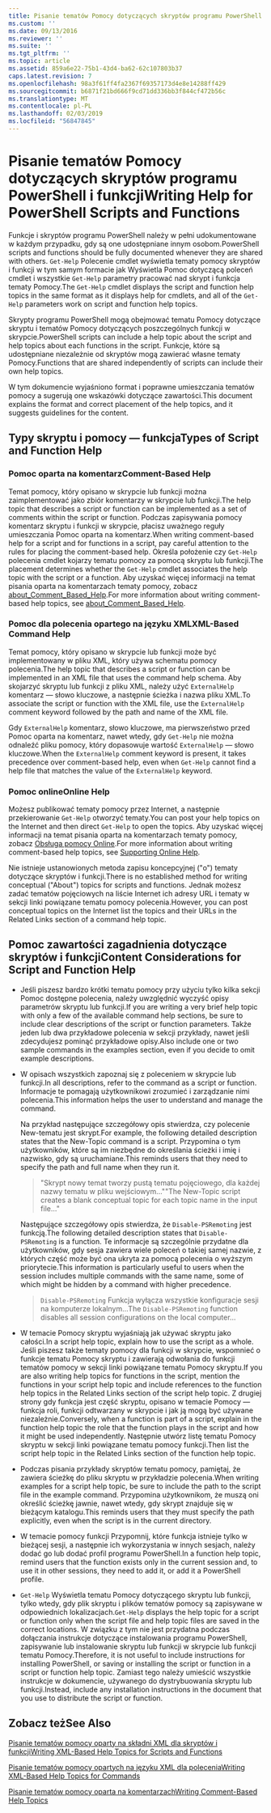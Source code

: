 ```yaml
---
title: Pisanie tematów Pomocy dotyczących skryptów programu PowerShell i funkcji | Dokumentacja firmy Microsoft
ms.custom: ''
ms.date: 09/13/2016
ms.reviewer: ''
ms.suite: ''
ms.tgt_pltfrm: ''
ms.topic: article
ms.assetid: 859a6e22-75b1-43d4-ba62-62c107803b37
caps.latest.revision: 7
ms.openlocfilehash: 98a3f61ff4fa2367f69357173d4e8e14288ff429
ms.sourcegitcommit: b6871f21bd666f9cd71dd336bb3f844cf472b56c
ms.translationtype: MT
ms.contentlocale: pl-PL
ms.lasthandoff: 02/03/2019
ms.locfileid: "56847845"
---
```

# <a name="writing-help-for-powershell-scripts-and-functions"></a><span data-ttu-id="f26e5-102">Pisanie tematów Pomocy dotyczących skryptów programu PowerShell i funkcji</span><span class="sxs-lookup"><span data-stu-id="f26e5-102">Writing Help for PowerShell Scripts and Functions</span></span>

<span data-ttu-id="f26e5-103">Funkcje i skryptów programu PowerShell należy w pełni udokumentowane w każdym przypadku, gdy są one udostępniane innym osobom.</span><span class="sxs-lookup"><span data-stu-id="f26e5-103">PowerShell scripts and functions should be fully documented whenever they are shared with others.</span></span>
<span data-ttu-id="f26e5-104">`Get-Help` Polecenie cmdlet wyświetla tematy pomocy skryptów i funkcji w tym samym formacie jak Wyświetla Pomoc dotyczącą poleceń cmdlet i wszystkie `Get-Help` parametry pracować nad skrypt i funkcja tematy Pomocy.</span><span class="sxs-lookup"><span data-stu-id="f26e5-104">The `Get-Help` cmdlet displays the script and function help topics in the same format as it displays help for cmdlets, and all of the `Get-Help` parameters work on script and function help topics.</span></span>

<span data-ttu-id="f26e5-105">Skrypty programu PowerShell mogą obejmować tematu Pomocy dotyczące skryptu i tematów Pomocy dotyczących poszczególnych funkcji w skrypcie.</span><span class="sxs-lookup"><span data-stu-id="f26e5-105">PowerShell scripts can include a help topic about the script and help topics about each functions in the script.</span></span>
<span data-ttu-id="f26e5-106">Funkcje, które są udostępniane niezależnie od skryptów mogą zawierać własne tematy Pomocy.</span><span class="sxs-lookup"><span data-stu-id="f26e5-106">Functions that are shared independently of scripts can include their own help topics.</span></span>

<span data-ttu-id="f26e5-107">W tym dokumencie wyjaśniono format i poprawne umieszczania tematów pomocy a sugerują one wskazówki dotyczące zawartości.</span><span class="sxs-lookup"><span data-stu-id="f26e5-107">This document explains the format and correct placement of the help topics, and it suggests guidelines for the content.</span></span>

## <a name="types-of-script-and-function-help"></a><span data-ttu-id="f26e5-108">Typy skryptu i pomocy — funkcja</span><span class="sxs-lookup"><span data-stu-id="f26e5-108">Types of Script and Function Help</span></span>

### <a name="comment-based-help"></a><span data-ttu-id="f26e5-109">Pomoc oparta na komentarz</span><span class="sxs-lookup"><span data-stu-id="f26e5-109">Comment-Based Help</span></span>
<span data-ttu-id="f26e5-110">Temat pomocy, który opisano w skrypcie lub funkcji można zaimplementować jako zbiór komentarzy w skrypcie lub funkcji.</span><span class="sxs-lookup"><span data-stu-id="f26e5-110">The help topic that describes a script or function can be implemented as a set of comments within the script or function.</span></span>
<span data-ttu-id="f26e5-111">Podczas zapisywania pomocy komentarz skryptu i funkcji w skrypcie, płacisz uważnego reguły umieszczania Pomoc oparta na komentarz.</span><span class="sxs-lookup"><span data-stu-id="f26e5-111">When writing comment-based help for a script and for functions in a script, pay careful attention to the rules for placing the comment-based help.</span></span>
<span data-ttu-id="f26e5-112">Określa położenie czy `Get-Help` polecenia cmdlet kojarzy tematu pomocy za pomocą skryptu lub funkcji.</span><span class="sxs-lookup"><span data-stu-id="f26e5-112">The placement determines whether the `Get-Help` cmdlet associates the help topic with the script or a function.</span></span>
<span data-ttu-id="f26e5-113">Aby uzyskać więcej informacji na temat pisania oparta na komentarzach tematy pomocy, zobacz [about_Comment_Based_Help](/powershell/module/microsoft.powershell.core/about/about_comment_based_help).</span><span class="sxs-lookup"><span data-stu-id="f26e5-113">For more information about writing comment-based help topics, see [about_Comment_Based_Help](/powershell/module/microsoft.powershell.core/about/about_comment_based_help).</span></span>

### <a name="xml-based-command-help"></a><span data-ttu-id="f26e5-114">Pomoc dla polecenia opartego na języku XML</span><span class="sxs-lookup"><span data-stu-id="f26e5-114">XML-Based Command Help</span></span>
<span data-ttu-id="f26e5-115">Temat pomocy, który opisano w skrypcie lub funkcji może być implementowany w pliku XML, który używa schematu pomocy polecenia.</span><span class="sxs-lookup"><span data-stu-id="f26e5-115">The help topic that describes a script or function can be implemented in an XML file that uses the command help schema.</span></span>
<span data-ttu-id="f26e5-116">Aby skojarzyć skryptu lub funkcji z pliku XML, należy użyć `ExternalHelp` komentarz — słowo kluczowe, a następnie ścieżka i nazwa pliku XML.</span><span class="sxs-lookup"><span data-stu-id="f26e5-116">To associate the script or function with the XML file, use the `ExternalHelp` comment keyword followed by the path and name of the XML file.</span></span>

<span data-ttu-id="f26e5-117">Gdy `ExternalHelp` komentarz, słowo kluczowe, ma pierwszeństwo przed Pomoc oparta na komentarz, nawet wtedy, gdy `Get-Help` nie można odnaleźć pliku pomocy, który dopasowuje wartość `ExternalHelp` — słowo kluczowe.</span><span class="sxs-lookup"><span data-stu-id="f26e5-117">When the `ExternalHelp` comment keyword is present, it takes precedence over comment-based help, even when `Get-Help` cannot find a help file that matches the value of the `ExternalHelp` keyword.</span></span>

### <a name="online-help"></a><span data-ttu-id="f26e5-118">Pomoc online</span><span class="sxs-lookup"><span data-stu-id="f26e5-118">Online Help</span></span>
<span data-ttu-id="f26e5-119">Możesz publikować tematy pomocy przez Internet, a następnie przekierowanie `Get-Help` otworzyć tematy.</span><span class="sxs-lookup"><span data-stu-id="f26e5-119">You can post your help topics on the Internet and then direct `Get-Help` to open the topics.</span></span>
<span data-ttu-id="f26e5-120">Aby uzyskać więcej informacji na temat pisania oparta na komentarzach tematy pomocy, zobacz [Obsługa pomocy Online](../module/supporting-online-help.md).</span><span class="sxs-lookup"><span data-stu-id="f26e5-120">For more information about writing comment-based help topics, see [Supporting Online Help](../module/supporting-online-help.md).</span></span>

<span data-ttu-id="f26e5-121">Nie istnieje ustanowionych metoda zapisu koncepcyjnej ("o") tematy dotyczące skryptów i funkcji.</span><span class="sxs-lookup"><span data-stu-id="f26e5-121">There is no established method for writing conceptual ("About") topics for scripts and functions.</span></span>
<span data-ttu-id="f26e5-122">Jednak możesz zadać tematów pojęciowych na liście Internet ich adresy URL i tematy w sekcji linki powiązane tematu pomocy polecenia.</span><span class="sxs-lookup"><span data-stu-id="f26e5-122">However, you can post conceptual topics on the Internet list the topics and their URLs in the Related Links section of a command help topic.</span></span>

## <a name="content-considerations-for-script-and-function-help"></a><span data-ttu-id="f26e5-123">Pomoc zawartości zagadnienia dotyczące skryptów i funkcji</span><span class="sxs-lookup"><span data-stu-id="f26e5-123">Content Considerations for Script and Function Help</span></span>

- <span data-ttu-id="f26e5-124">Jeśli piszesz bardzo krótki tematu pomocy przy użyciu tylko kilka sekcji Pomoc dostępne polecenia, należy uwzględnić wyczyść opisy parametrów skryptu lub funkcji.</span><span class="sxs-lookup"><span data-stu-id="f26e5-124">If you are writing a very brief help topic with only a few of the available command help sections, be sure to include clear descriptions of the script or function parameters.</span></span> <span data-ttu-id="f26e5-125">Także jeden lub dwa przykładowe polecenia w sekcji przykłady, nawet jeśli zdecydujesz pominąć przykładowe opisy.</span><span class="sxs-lookup"><span data-stu-id="f26e5-125">Also include one or two sample commands in the examples section, even if you decide to omit example descriptions.</span></span>

- <span data-ttu-id="f26e5-126">W opisach wszystkich zapoznaj się z poleceniem w skrypcie lub funkcji.</span><span class="sxs-lookup"><span data-stu-id="f26e5-126">In all descriptions, refer to the command as a script or function.</span></span> <span data-ttu-id="f26e5-127">Informacje te pomagają użytkownikowi zrozumieć i zarządzanie nimi polecenia.</span><span class="sxs-lookup"><span data-stu-id="f26e5-127">This information helps the user to understand and manage the command.</span></span>

  <span data-ttu-id="f26e5-128">Na przykład następujące szczegółowy opis stwierdza, czy polecenie New-tematu jest skrypt.</span><span class="sxs-lookup"><span data-stu-id="f26e5-128">For example, the following detailed description states that the New-Topic command is a script.</span></span> <span data-ttu-id="f26e5-129">Przypomina o tym użytkowników, które są im niezbędne do określania ścieżki i imię i nazwisko, gdy są uruchamiane.</span><span class="sxs-lookup"><span data-stu-id="f26e5-129">This reminds users that they need to specify the path and full name when they run it.</span></span>

  > <span data-ttu-id="f26e5-130">"Skrypt nowy temat tworzy pustą tematu pojęciowego, dla każdej nazwy tematu w pliku wejściowym..."</span><span class="sxs-lookup"><span data-stu-id="f26e5-130">"The New-Topic script creates a blank conceptual topic for each topic name in the input file..."</span></span>

  <span data-ttu-id="f26e5-131">Następujące szczegółowy opis stwierdza, że `Disable-PSRemoting` jest funkcją.</span><span class="sxs-lookup"><span data-stu-id="f26e5-131">The following detailed description states that `Disable-PSRemoting` is a function.</span></span> <span data-ttu-id="f26e5-132">Te informacje są szczególnie przydatne dla użytkowników, gdy sesja zawiera wiele poleceń o takiej samej nazwie, z których część może być ona ukryta za pomocą polecenia o wyższym priorytecie.</span><span class="sxs-lookup"><span data-stu-id="f26e5-132">This information is particularly useful to users when the session includes multiple commands with the same name, some of which might be hidden by a command with higher precedence.</span></span>

  > <span data-ttu-id="f26e5-133">`Disable-PSRemoting` Funkcja wyłącza wszystkie konfiguracje sesji na komputerze lokalnym...</span><span class="sxs-lookup"><span data-stu-id="f26e5-133">The `Disable-PSRemoting` function disables all session configurations on the local computer...</span></span>

- <span data-ttu-id="f26e5-134">W temacie Pomocy skryptu wyjaśniają jak używać skryptu jako całości.</span><span class="sxs-lookup"><span data-stu-id="f26e5-134">In a script help topic, explain how to use the script as a whole.</span></span> <span data-ttu-id="f26e5-135">Jeśli piszesz także tematy pomocy dla funkcji w skrypcie, wspomnieć o funkcje tematu Pomocy skryptu i zawierają odwołania do funkcji tematów pomocy w sekcji linki powiązane tematu Pomocy skryptu.</span><span class="sxs-lookup"><span data-stu-id="f26e5-135">If you are also writing help topics for functions in the script, mention the functions in your script help topic and include references to the function help topics in the Related Links section of the script help topic.</span></span> <span data-ttu-id="f26e5-136">Z drugiej strony gdy funkcja jest część skryptu, opisano w temacie Pomocy — funkcja roli, funkcji odtwarzany w skrypcie i jak ją mogą być używane niezależnie.</span><span class="sxs-lookup"><span data-stu-id="f26e5-136">Conversely, when a function is part of a script, explain in the function help topic the role that the function plays in the script and how it might be used independently.</span></span> <span data-ttu-id="f26e5-137">Następnie utwórz listę tematu Pomocy skryptu w sekcji linki powiązane tematu pomocy funkcji.</span><span class="sxs-lookup"><span data-stu-id="f26e5-137">Then list the script help topic in the Related Links section of the function help topic.</span></span>

- <span data-ttu-id="f26e5-138">Podczas pisania przykłady skryptów tematu pomocy, pamiętaj, że zawiera ścieżkę do pliku skryptu w przykładzie polecenia.</span><span class="sxs-lookup"><span data-stu-id="f26e5-138">When writing examples for a script help topic, be sure to include the path to the script file in the example command.</span></span> <span data-ttu-id="f26e5-139">Przypomina użytkownikom, że muszą oni określić ścieżkę jawnie, nawet wtedy, gdy skrypt znajduje się w bieżącym katalogu.</span><span class="sxs-lookup"><span data-stu-id="f26e5-139">This reminds users that they must specify the path explicitly, even when the script is in the current directory.</span></span>

- <span data-ttu-id="f26e5-140">W temacie pomocy funkcji Przypomnij, które funkcja istnieje tylko w bieżącej sesji, a następnie ich wykorzystania w innych sesjach, należy dodać go lub dodać profil programu PowerShell.</span><span class="sxs-lookup"><span data-stu-id="f26e5-140">In a function help topic, remind users that the function exists only in the current session and, to use it in other sessions, they need to add it, or add it a PowerShell profile.</span></span>

- <span data-ttu-id="f26e5-141">`Get-Help` Wyświetla tematu Pomocy dotyczącego skryptu lub funkcji, tylko wtedy, gdy plik skryptu i plików tematów pomocy są zapisywane w odpowiednich lokalizacjach.</span><span class="sxs-lookup"><span data-stu-id="f26e5-141">`Get-Help` displays the help topic for a script or function only when the script file and help topic files are saved in the correct locations.</span></span> <span data-ttu-id="f26e5-142">W związku z tym nie jest przydatna podczas dołączania instrukcje dotyczące instalowania programu PowerShell, zapisywanie lub instalowanie skryptu lub funkcji w skrypcie lub funkcji tematu Pomocy.</span><span class="sxs-lookup"><span data-stu-id="f26e5-142">Therefore, it is not useful to include instructions for installing PowerShell, or saving or installing the script or function in a script or function help topic.</span></span> <span data-ttu-id="f26e5-143">Zamiast tego należy umieścić wszystkie instrukcje w dokumencie, używanego do dystrybuowania skryptu lub funkcji.</span><span class="sxs-lookup"><span data-stu-id="f26e5-143">Instead, include any installation instructions in the document that you use to distribute the script or function.</span></span>

## <a name="see-also"></a><span data-ttu-id="f26e5-144">Zobacz też</span><span class="sxs-lookup"><span data-stu-id="f26e5-144">See Also</span></span>

 [<span data-ttu-id="f26e5-145">Pisanie tematów pomocy oparty na składni XML dla skryptów i funkcji</span><span class="sxs-lookup"><span data-stu-id="f26e5-145">Writing XML-Based Help Topics for Scripts and Functions</span></span>](./writing-xml-based-help-topics-for-scripts-and-functions.md)

 [<span data-ttu-id="f26e5-146">Pisanie tematów pomocy opartych na języku XML dla polecenia</span><span class="sxs-lookup"><span data-stu-id="f26e5-146">Writing XML-Based Help Topics for Commands</span></span>](./writing-xml-based-help-topics-for-commands.md)

 [<span data-ttu-id="f26e5-147">Pisanie tematów pomocy oparta na komentarzach</span><span class="sxs-lookup"><span data-stu-id="f26e5-147">Writing Comment-Based Help Topics</span></span>](./writing-comment-based-help-topics.md)
